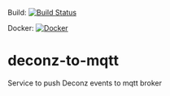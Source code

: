Build: [![Build Status](https://dev.azure.com/sternheim/Privat/_apis/build/status/jasase.deconz-to-mqtt?branchName=master)](https://dev.azure.com/sternheim/Privat/_build/latest?definitionId=25&branchName=master)

Docker: [![Docker](https://images.microbadger.com/badges/version/jasase/deconztomqtt.svg)](https://microbadger.com/images/jasase/deconztomqtt "Get your own version badge on microbadger.com")

# deconz-to-mqtt

Service to push Deconz events to mqtt broker
